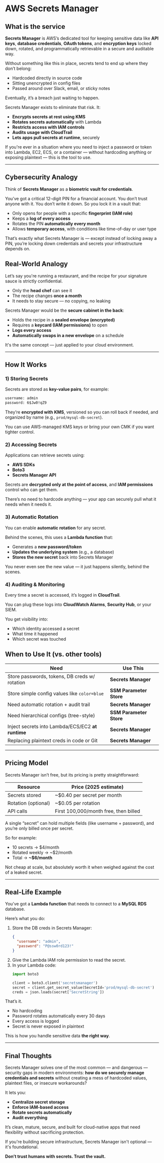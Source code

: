 # AWS Secrets Manager

## What is the service

**Secrets Manager** is AWS’s dedicated tool for keeping sensitive data like **API keys**, **database credentials**, **OAuth tokens**, and **encryption keys** locked down, rotated, and programmatically retrievable in a secure and auditable way.

Without something like this in place, secrets tend to end up where they don’t belong:

- Hardcoded directly in source code  
- Sitting unencrypted in config files  
- Passed around over Slack, email, or sticky notes  

Eventually, it’s a breach just waiting to happen.

Secrets Manager exists to eliminate that risk. It:

- **Encrypts secrets at rest using KMS**
- **Rotates secrets automatically** with Lambda
- **Restricts access with IAM controls**
- **Audits usage with CloudTrail**
- **Lets apps pull secrets at runtime**, securely

If you're ever in a situation where you need to inject a password or token into Lambda, EC2, ECS, or a container — without hardcoding anything or exposing plaintext — this is the tool to use.

---

## Cybersecurity Analogy

Think of **Secrets Manager** as a **biometric vault for credentials**.

You’ve got a critical 12-digit PIN for a financial account. You don’t trust anyone with it. You don’t write it down. So you lock it in a vault that:

- Only opens for people with a specific **fingerprint (IAM role)**
- Keeps a **log of every access**
- Rotates the PIN **automatically every month**
- Allows **temporary access**, with conditions like time-of-day or user type

That’s exactly what Secrets Manager is — except instead of locking away a PIN, you’re locking down credentials and secrets your infrastructure depends on.

## Real-World Analogy

Let’s say you're running a restaurant, and the recipe for your signature sauce is strictly confidential.

- Only the **head chef** can see it  
- The recipe changes **once a month**  
- It needs to stay secure — no copying, no leaking

Secrets Manager would be the **secure cabinet in the back**:

- Holds the recipe in a **sealed envelope (encrypted)**
- Requires a **keycard (IAM permissions)** to open  
- **Logs every access**  
- **Automatically swaps in a new envelope** on a schedule

It's the same concept — just applied to your cloud environment.

---

## How It Works

### 1) Storing Secrets

Secrets are stored as **key-value pairs**, for example:

```txt
username: admin
password: 6$Jw0!qZ9
```

They’re **encrypted with KMS**, versioned so you can roll back if needed, and organized by name (e.g., `prod/mysql-db-secret`).

You can use AWS-managed KMS keys or bring your own CMK if you want tighter control.

### 2) Accessing Secrets

Applications can retrieve secrets using:

- **AWS SDKs**
- **Boto3**
- **Secrets Manager API**

Secrets are **decrypted only at the point of access**, and **IAM permissions** control who can get them.

There’s no need to hardcode anything — your app can securely pull what it needs when it needs it.

### 3) Automatic Rotation

You can enable **automatic rotation** for any secret.

Behind the scenes, this uses a **Lambda function** that:

- Generates a **new password/token**
- **Updates the underlying system** (e.g., a database)
- **Stores the new secret** back into Secrets Manager

You never even see the new value — it just happens silently, behind the scenes.

### 4) Auditing & Monitoring

Every time a secret is accessed, it’s logged in **CloudTrail**.

You can plug these logs into **CloudWatch Alarms**, **Security Hub**, or your SIEM.

You get visibility into:

- Which identity accessed a secret
- What time it happened
- Which secret was touched

## When to Use It (vs. other tools)

| **Need**                                                      | **Use This**           |
|---------------------------------------------------------------|------------------------|
| Store passwords, tokens, DB creds w/ rotation                 | **Secrets Manager**    |
| Store simple config values like `color=blue`                  | **SSM Parameter Store**|
| Need automatic rotation + audit trail                         | **Secrets Manager**    |
| Need hierarchical configs (tree-style)                        | **SSM Parameter Store**|
| Inject secrets into Lambda/ECS/EC2 **at runtime**             | **Secrets Manager**    |
| Replacing plaintext creds in code or Git                      | **Secrets Manager**    |

---

## Pricing Model

Secrets Manager isn’t free, but its pricing is pretty straightforward:

| **Resource**                   | **Price (2025 estimate)**              |
|-------------------------------|----------------------------------------|
| Secrets stored                | ~$0.40 per secret per month            |
| Rotation (optional)           | ~$0.05 per rotation                    |
| API calls                     | First 100,000/month free, then billed  |

A single “secret” can hold multiple fields (like username + password), and you’re only billed once per secret.

So for example:

- 10 secrets → $4/month  
- Rotated weekly → ~$2/month  
- Total → **~$6/month**

Not cheap at scale, but absolutely worth it when weighed against the cost of a leaked secret.

---

## Real-Life Example

You’ve got a **Lambda function** that needs to connect to a **MySQL RDS** database.

Here’s what you do:

1. Store the DB creds in Secrets Manager:
   ```json
   {
     "username": "admin",
     "password": "P@ssw0rd123!"
   }
   ```
2. Give the Lambda IAM role permission to read the secret.
3. In your Lambda code:
   ```python
   import boto3

   client = boto3.client('secretsmanager')
   secret = client.get_secret_value(SecretId='prod/mysql-db-secret')
   creds = json.loads(secret['SecretString'])
   ```

That’s it.

- No hardcoding  
- Password rotates automatically every 30 days  
- Every access is logged  
- Secret is never exposed in plaintext

This is how you handle sensitive data **the right way**.

---

## Final Thoughts

Secrets Manager solves one of the most common — and dangerous — security gaps in modern environments: **how do we securely manage credentials and secrets** without creating a mess of hardcoded values, plaintext files, or insecure workarounds?

It lets you:

- **Centralize secret storage**
- **Enforce IAM-based access**
- **Rotate secrets automatically**
- **Audit everything**

It’s clean, mature, secure, and built for cloud-native apps that need flexibility without sacrificing protection.

If you're building secure infrastructure, Secrets Manager isn't optional — it's foundational.

**Don’t trust humans with secrets. Trust the vault.**
